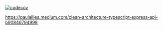 [![codecov](https://codecov.io/gh/MhouneyLH/quote_magician/graph/badge.svg?token=QC7DFVJW6E)](https://codecov.io/gh/MhouneyLH/quote_magician)

https://paulallies.medium.com/clean-architecture-typescript-express-api-b90846794998
